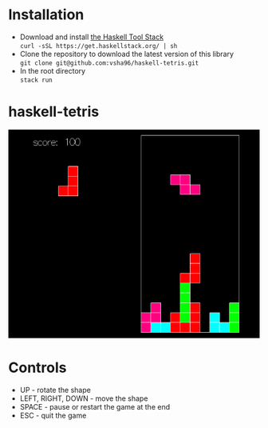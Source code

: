 # Installation

- Download and install [the Haskell Tool Stack](https://docs.haskellstack.org/en/stable/README/#how-to-install)  
`curl -sSL https://get.haskellstack.org/ | sh`
- Clone the repository to download the latest version of this library  
`git clone git@github.com:vsha96/haskell-tetris.git`
- In the root directory  
`stack run` 

# haskell-tetris

![preview](preview.png)

# Controls

- UP - rotate the shape  
- LEFT, RIGHT, DOWN - move the shape  
- SPACE - pause or restart the game at the end  
- ESC - quit the game
